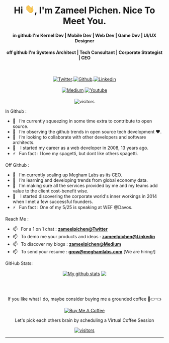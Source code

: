 <h1 align="center"> Hi <img src="https://raw.githubusercontent.com/ABSphreak/ABSphreak/master/gifs/Hi.gif" width="30px">, I'm Zameel Pichen. Nice To Meet You.</h1>
<h4 align="center">in github I'm Kernel Dev | Mobile Dev | Web Dev | Game Dev | UI/UX Designer</h4>
<h4 align="center">off github I'm Systems Architect | Tech Consultant | Corporate Strategist | CEO</h4>

<br/>
<p align="center">

<a href="https://twitter.com/zameelpichen" target="_blank">
  <img align="center" src="https://img.shields.io/twitter/follow/zameelpichen?color=1DA1F2&label=Followers&logo=twitter&style=for-the-badge" alt="Twitter" />
</a>  
<a href="https://github.com/zameelpichen?tab=followers" target="_blank">
  <img align="center" src="https://img.shields.io/github/followers/zameelpichen?logo=GitHub&style=for-the-badge" alt="Github" />
</a>  
<a href="https://www.linkedin.com/in/zameelpichen/" target="_blank">
  <img align="center" src="https://img.shields.io/badge/-CONNECT-blue?style=for-the-badge&logo=Linkedin&link=https://www.linkedin.com/in/zameelpichen/" alt="Linkedin" />
</a>
<br/><br/>
<a href="https://zameelpichen.medium.com/" target="_blank">
  <img align="center" src="https://img.shields.io/badge/Medium-12100E?style=for-the-badge&logo=medium&logoColor=white" alt="Medium" />
</a>  
<a href="https://www.youtube.com/channel/UCl1rd4T2Dii4kD128CShq5w" target="_blank">
  <img align="center" src="https://img.shields.io/static/v1?label=ZameelPichen&message=Subscribe&logo=YouTube&color=FF0000&style=for-the-badge" alt="Youtube" />
</a>  
<br/><br/>

<img align="center" src="https://visitor-badge-reloaded.herokuapp.com/badge?page_id=zameelpichen.zameelpichen&color=00cf00&style=for-the-badge" alt="visitors" />

</p>

<!--[![Youtube](https://img.shields.io/static/v1?label=JohannesMilke&message=Subscribe&logo=YouTube&color=FF0000&style=for-the-badge)][youtube]
[![Twitter Follow](https://img.shields.io/twitter/follow/zameelpichen?color=1DA1F2&label=Followers&logo=twitter&style=for-the-badge)][zameelpichen@Twitter]
[![GitHub followers](https://img.shields.io/github/followers/zameelpichen?logo=GitHub&style=for-the-badge)][Github Followers]
[![Linkedin: zameelpichen](https://img.shields.io/badge/-CONNECT-blue?style=for-the-badge&logo=Linkedin&link=https://www.linkedin.com/in/zameelpichen/)][zameelpichen@Linkedin]
![visitors](https://visitor-badge-reloaded.herokuapp.com/badge?page_id=zameelpichen.zameelpichen&color=00cf00&style=for-the-badge)-->


In Github : 
- 🔭 &ensp;I’m currently squeezing in some time extra to contribute to open source.
- 🌱 &ensp;I’m observing the github trends in open source tech development ❤️.
- 👯 &ensp;I’m looking to collaborate with other developers and software architects.
- 🗿  &ensp; I started my career as a web developer in 2008, 13 years ago.
- ⚡ &ensp;Fun fact : I love my spagetti, but dont like others spagetti. 

Off Github : 
- 🔭 &ensp;I'm currently scaling up Megham Labs as its CEO.
- 🌱 &ensp;I’m learning and developing trends from global economy data.
- 👯 &ensp;I'm making sure all the services provided by me and my teams add value to the client cost-benefit wise. 
- 🗿 &ensp; I started discovering the corporate world's inner workings in 2014 when I met a few successful founders.
- ⚡ &ensp;Fun fact : One of my 5/25 is speaking at WEF @Davos. 

Reach Me :
- 📫 &ensp;For a 1 on 1 chat : [**zameelpichen@Twitter**][zameelpichen@Twitter]
- 📫 &ensp;To demo me your products and ideas : [**zameelpichen@Linkedin**][zameelpichen@Linkedin]
- 📫 &ensp;To discover my blogs : [**zameelpichen@Medium**][zameelpichen@Medium]
- 📫 &ensp;To send your resume : [**grow@meghamlabs.com**][grow@meghamlabs.com] [We are hiring!]

GitHub Stats:  
<p align="center"><a href="https://github.com/anuraghazra/github-readme-stats">
  <img align="center" src="https://github-readme-stats-anuraghazra1.vercel.app/api?username=zameelpichen&show_icons=true&line_height=27&include_all_commits=true&theme=gotham" alt="My github stats" /></a>  
<a href="https://github.com/anuraghazra/github-readme-stats">
  <!-- Change the `github-readme-stats.anuraghazra1.vercel.app` to `github-readme-stats.vercel.app`  -->
  <img align="center" src="https://github-readme-stats.vercel.app/api/top-langs/?username=zameelpichen&langs_count=8&theme=gotham&layout=compact" />
</a>
 <!--START_SECTION:waka-->
<!--END_SECTION:waka-->
 <!--
<a href="https://github.com/anuraghazra/github-readme-stats">
  <!-- Change the `github-readme-stats.anuraghazra1.vercel.app` to `github-readme-stats.vercel.app`  --><!--
  <img align="center" src="https://github-readme-stats.vercel.app/api/wakatime?username=zameelpichen&theme=gotham" />
</a>-->
  
<br/><br/>

<p align="center">
If you like what I do, maybe consider buying me a grounded coffee 🥺👉👈
<p align="center">
<a href="https://www.buymeacoffee.com/zameel" target="_blank"><img src="https://cdn.buymeacoffee.com/buttons/v2/default-red.png" alt="Buy Me A Coffee" width="150" ></a>
<p align="center">
Let's pick each others brain by scheduling a Virtual Coffee Session
<p align="center">
<a href="https://twitter.com/messages/compose?recipient_id=778174029626798085&text=Taking+up+on+your+invite+to+schedule+a+virtual+coffee+and+share+our+thoughts%21"
  class="twitter-dm-button" data-screen-name="@zameelpichen">
<img align="center" src="https://img.shields.io/badge/Schedule-Virtual%20Coffee-1DA1F2?style=for-the-badge&logo=twitter&logoColor=white" alt="visitors" />
</a>

---

[zameelpichen@Linkedin]:https://www.linkedin.com/in/zameelpichen/
[Github]:https://github.com/zameelpichen
[Github Followers]:https://github.com/zameelpichen?tab=followers
[zameelpichen@Twitter]:https://twitter.com/zameelpichen
[zameelpichen@Medium]:https://zameelpichen.medium.com
[grow@meghamlabs.com]:mailto:grow@meghamlabs.com

